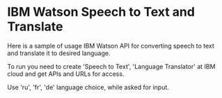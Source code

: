 # IBM Watson Speech to Text and Translate
Here is a sample of usage IBM Watson API for converting speech to text and translate it to desired language.

To run you need to create 'Speech to Text', 'Language Translator' at IBM cloud and get APIs and URLs for access.

Use 'ru', 'fr', 'de' language choice, while asked for input.